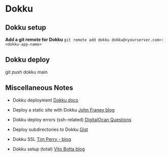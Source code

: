 # Dokku

## Dokku setup
**Add a git remote for Dokku**
`git remote add dokku dokku@<yourserver.com>:<dokku-app-name>`

## Dokku deploy
git push dokku main



## Miscellaneous Notes
- Dokku deployment [Dokku docs](https://dokku.com/docs/deployment/application-deployment/)

- Deploy a static site with Dokku [John Franey blog](https://johnfraney.ca/blog/build-deploy-static-site-dokku/)

- Dokku deploy errors (ssh-related) [DigitalOcan Questions](https://www.digitalocean.com/community/questions/git-push-dokku-master-is-returning-permission-denied)

- Deploy subdirectories to Dokku [Gist](https://gist.github.com/svschannak/c2eb2d921719a9de9660f26aca2f60e1)

- Dokku SSL [Tim Perry - blog](https://medium.com/@pimterry/effortlessly-add-https-to-dokku-with-lets-encrypt-900696366890)

- Dokku setup (total) [Vito Botta blog](https://vitobotta.com/2022/02/16/deploying-an-app-with-dokku/)